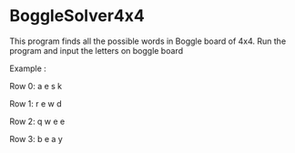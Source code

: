 # BoggleSolver4x4
This program finds all the possible words in Boggle board of 4x4.
Run the program and input the letters on boggle board

Example :

Row 0: a e s k

Row 1: r e w d

Row 2: q w e e

Row 3: b e a y

